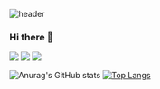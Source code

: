 ![header](https://capsule-render.vercel.app/api?type=waving&color=FF6384&height=300&section=header&text=Yewon%20Kim&fontSize=90) 

### Hi there 👋

<a href="https://ywdevel0per.tistory.com/"><img src="https://img.shields.io/badge/BLOG-000000?style=flat-square&logo=Tistory&logoColor=white"/></a> <a href="https://www.instagram.com/noweymik._/"><img src="https://img.shields.io/badge/noweymik-E4405F?style=flat-square&logo=Instagram&logoColor=white"/></a> <img src="https://img.shields.io/badge/22000136@handong.ac.kr-EA4335?style=flat-square&logo=Gmail&logoColor=white"/>

<!-- 
### 🙂ABOUT ME
- Handong Global University 20 
- Major in Artificial Intelligence, Computer Science Engineering
-->

![Anurag's GitHub stats](https://github-readme-stats.vercel.app/api?username=noweymik&show_icons=true&theme=radical)     [![Top Langs](https://github-readme-stats.vercel.app/api/top-langs/?username=noweymik&layout=compact&theme=radical)](https://github.com/noweymik/github-readme-stats)


<!--
**noweymik/noweymik** is a ✨ _special_ ✨ repository because its `README.md` (this file) appears on your GitHub profile.

Here are some ideas to get you started:

- 🔭 I’m currently working on ...
- 🌱 I’m currently learning ...
- 👯 I’m looking to collaborate on ...
- 🤔 I’m looking for help with ...
- 💬 Ask me about ...
- 📫 How to reach me: ...
- 😄 Pronouns: ...
- ⚡ Fun fact: ...
-->
